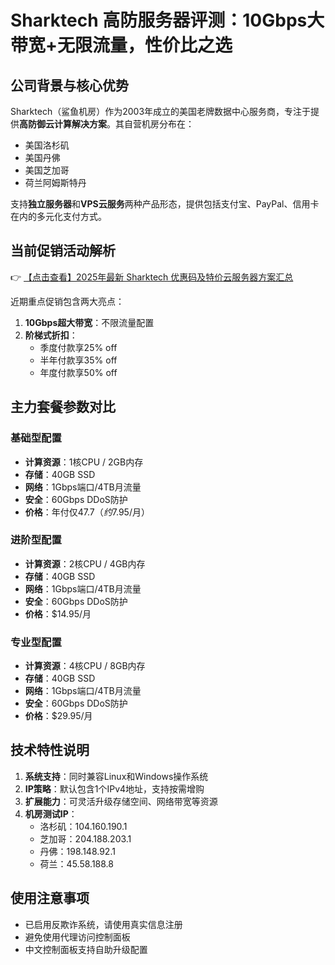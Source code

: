 # Sharktech 高防服务器评测：10Gbps大带宽+无限流量，性价比之选

## 公司背景与核心优势

Sharktech（鲨鱼机房）作为2003年成立的美国老牌数据中心服务商，专注于提供**高防御云计算解决方案**。其自营机房分布在：
- 美国洛杉矶
- 美国丹佛
- 美国芝加哥
- 荷兰阿姆斯特丹

支持**独立服务器**和**VPS云服务**两种产品形态，提供包括支付宝、PayPal、信用卡在内的多元化支付方式。

## 当前促销活动解析

👉 [【点击查看】2025年最新 Sharktech 优惠码及特价云服务器方案汇总](https://bit.ly/Sharktech)

近期重点促销包含两大亮点：
1. **10Gbps超大带宽**：不限流量配置
2. **阶梯式折扣**：
   - 季度付款享25% off
   - 半年付款享35% off
   - 年度付款享50% off

## 主力套餐参数对比

### 基础型配置
- **计算资源**：1核CPU / 2GB内存
- **存储**：40GB SSD
- **网络**：1Gbps端口/4TB月流量
- **安全**：60Gbps DDoS防护
- **价格**：年付仅$47.7（约$7.95/月）

### 进阶型配置
- **计算资源**：2核CPU / 4GB内存
- **存储**：40GB SSD
- **网络**：1Gbps端口/4TB月流量
- **安全**：60Gbps DDoS防护
- **价格**：$14.95/月

### 专业型配置
- **计算资源**：4核CPU / 8GB内存
- **存储**：40GB SSD
- **网络**：1Gbps端口/4TB月流量
- **安全**：60Gbps DDoS防护
- **价格**：$29.95/月

## 技术特性说明
1. **系统支持**：同时兼容Linux和Windows操作系统
2. **IP策略**：默认包含1个IPv4地址，支持按需增购
3. **扩展能力**：可灵活升级存储空间、网络带宽等资源
4. **机房测试IP**：
   - 洛杉矶：104.160.190.1
   - 芝加哥：204.188.203.1
   - 丹佛：198.148.92.1
   - 荷兰：45.58.188.8

## 使用注意事项
- 已启用反欺诈系统，请使用真实信息注册
- 避免使用代理访问控制面板
- 中文控制面板支持自助升级配置